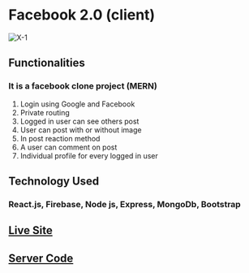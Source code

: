 # Facebook 2.0 (client)

<img src="https://i.ibb.co/TWhqL7Z/X-1.png" alt="X-1" border="0">

## Functionalities
### It is a facebook clone project (MERN)
1. Login using Google and Facebook
2. Private routing
3. Logged in user can see others post
4. User can post with or without image
5. In post reaction method
6. A user can comment on post
7. Individual profile for every logged in user

## Technology Used
### React.js, Firebase, Node js, Express, MongoDb, Bootstrap

## [Live Site](https://facebook-2o.web.app/)

## [Server Code](https://github.com/Abu-Hojayfa/facebook-2.0_server)
